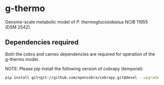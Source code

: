 
# g-thermo

Genome-scale metabolic model of _P. thermoglucosidasius_ NCIB 11955 (DSM 2542).

## Dependencies required
Both the cobra and cameo dependencies are required for operation of the g-thermo model.

NOTE: Please pip install the following version of cobrapy (temporal):

```bash
pip install git+git://github.com/opencobra/cobrapy.git@devel --upgrade
```
